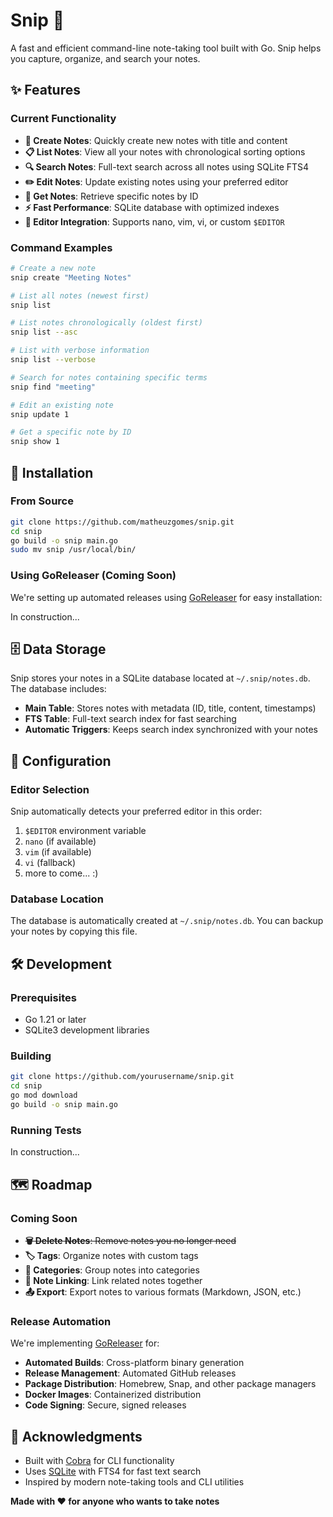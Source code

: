 # Snip 📝

A fast and efficient command-line note-taking tool built with Go. Snip helps you capture, organize, and search your notes.

## ✨ Features

### Current Functionality

- **📝 Create Notes**: Quickly create new notes with title and content
- **📋 List Notes**: View all your notes with chronological sorting options
- **🔍 Search Notes**: Full-text search across all notes using SQLite FTS4
- **✏️ Edit Notes**: Update existing notes using your preferred editor
- **📖 Get Notes**: Retrieve specific notes by ID
- **⚡ Fast Performance**: SQLite database with optimized indexes
- **🔧 Editor Integration**: Supports nano, vim, vi, or custom `$EDITOR`

### Command Examples

```bash
# Create a new note
snip create "Meeting Notes"

# List all notes (newest first)
snip list

# List notes chronologically (oldest first)
snip list --asc

# List with verbose information
snip list --verbose

# Search for notes containing specific terms
snip find "meeting"

# Edit an existing note
snip update 1

# Get a specific note by ID
snip show 1
```

## 🚀 Installation

### From Source

```bash
git clone https://github.com/matheuzgomes/snip.git
cd snip
go build -o snip main.go
sudo mv snip /usr/local/bin/
```

### Using GoReleaser (Coming Soon)

We're setting up automated releases using [GoReleaser](https://goreleaser.com/) for easy installation:

In construction...

## 🗄️ Data Storage

Snip stores your notes in a SQLite database located at `~/.snip/notes.db`. The database includes:

- **Main Table**: Stores notes with metadata (ID, title, content, timestamps)
- **FTS Table**: Full-text search index for fast searching
- **Automatic Triggers**: Keeps search index synchronized with your notes

## 🔧 Configuration

### Editor Selection

Snip automatically detects your preferred editor in this order:

1. `$EDITOR` environment variable
2. `nano` (if available)
3. `vim` (if available)
4. `vi` (fallback)
5. more to come... :)

### Database Location

The database is automatically created at `~/.snip/notes.db`. You can backup your notes by copying this file.

## 🛠️ Development

### Prerequisites

- Go 1.21 or later
- SQLite3 development libraries

### Building

```bash
git clone https://github.com/yourusername/snip.git
cd snip
go mod download
go build -o snip main.go
```

### Running Tests

In construction...

## 🗺️ Roadmap

### Coming Soon

- ~~**🗑️ Delete Notes**: Remove notes you no longer need~~
- **🏷️ Tags**: Organize notes with custom tags
- **📁 Categories**: Group notes into categories
- **🔗 Note Linking**: Link related notes together
- **📤 Export**: Export notes to various formats (Markdown, JSON, etc.)

### Release Automation

We're implementing [GoReleaser](https://goreleaser.com/) for:

- **Automated Builds**: Cross-platform binary generation
- **Release Management**: Automated GitHub releases
- **Package Distribution**: Homebrew, Snap, and other package managers
- **Docker Images**: Containerized distribution
- **Code Signing**: Secure, signed releases

## 🙏 Acknowledgments

- Built with [Cobra](https://github.com/spf13/cobra) for CLI functionality
- Uses [SQLite](https://sqlite.org/) with FTS4 for fast text search
- Inspired by modern note-taking tools and CLI utilities

**Made with ❤️ for anyone who wants to take notes**
